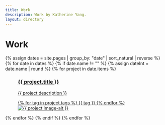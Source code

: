 ```yaml
---
title: Work
description: Work by Katherine Yang.
layout: directory
---
```


<h1 class="title">Work</h1>
<div class="work">
  {% assign dates = site.pages | group_by: "date" | sort_natural | reverse %}
  {% for date in dates %}
    {% if date.name != "" %}
      {% assign dateInt = date.name | round %}
      {% for project in date.items %}
        <a href="{{ project.url }}" title="{{ project.title }}" class="project">
          <figure>
            <figcaption>
              <h3 class="projectTitle">{{ project.title }}</h3>
              <p>{{ project.description }}</p>
              <div class="tags">
                {% for tag in project.tags %}
                  <span class="tag">{{ tag }}</span>
                {% endfor %}
              </div>
            </figcaption>
            <img src="{{ project.image-square }}" alt="{{ project.image-alt }}">
          </figure>
        </a>
      {% endfor %}
    {% endif %}
  {% endfor %}
</div>